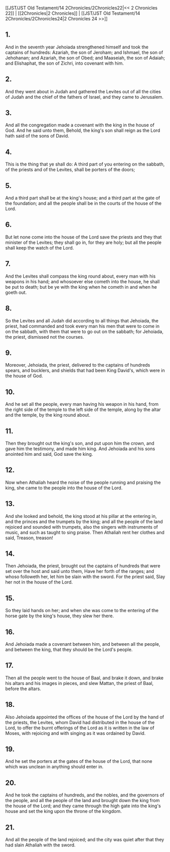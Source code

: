 [[JST/JST Old Testament/14 2Chronicles/2Chronicles22|<< 2 Chronicles 22]] | [[2Chronicles|2 Chronicles]] | [[JST/JST Old Testament/14 2Chronicles/2Chronicles24|2 Chronicles 24 >>]]
## 1.
And in the seventh year Jehoiada strengthened himself and took the captains of hundreds: Azariah, the son of Jeroham; and Ishmael, the son of Jehohanan; and Azariah, the son of Obed; and Maaseiah, the son of Adaiah; and Elishaphat, the son of Zichri, into covenant with him.
## 2.
And they went about in Judah and gathered the Levites out of all the cities of Judah and the chief of the fathers of Israel, and they came to Jerusalem.
## 3.
And all the congregation made a covenant with the king in the house of God. And he said unto them, Behold, the king\'s son shall reign as the Lord hath said of the sons of David.
## 4.
This is the thing that ye shall do: A third part of you entering on the sabbath, of the priests and of the Levites, shall be porters of the doors;
## 5.
And a third part shall be at the king\'s house; and a third part at the gate of the foundation; and all the people shall be in the courts of the house of the Lord.
## 6.
But let none come into the house of the Lord save the priests and they that minister of the Levites; they shall go in, for they are holy; but all the people shall keep the watch of the Lord.
## 7.
And the Levites shall compass the king round about, every man with his weapons in his hand; and whosoever else cometh into the house, he shall be put to death; but be ye with the king when he cometh in and when he goeth out.
## 8.
So the Levites and all Judah did according to all things that Jehoiada, the priest, had commanded and took every man his men that were to come in on the sabbath, with them that were to go out on the sabbath; for Jehoiada, the priest, dismissed not the courses.
## 9.
Moreover, Jehoiada, the priest, delivered to the captains of hundreds spears, and bucklers, and shields that had been King David\'s, which were in the house of God.
## 10.
And he set all the people, every man having his weapon in his hand, from the right side of the temple to the left side of the temple, along by the altar and the temple, by the king round about.
## 11.
Then they brought out the king\'s son, and put upon him the crown, and gave him the testimony, and made him king. And Jehoiada and his sons anointed him and said, God save the king.
## 12.
Now when Athaliah heard the noise of the people running and praising the king, she came to the people into the house of the Lord.
## 13.
And she looked and behold, the king stood at his pillar at the entering in, and the princes and the trumpets by the king; and all the people of the land rejoiced and sounded with trumpets, also the singers with instruments of music, and such as taught to sing praise. Then Athaliah rent her clothes and said, Treason, treason!
## 14.
Then Jehoiada, the priest, brought out the captains of hundreds that were set over the host and said unto them, Have her forth of the ranges; and whoso followeth her, let him be slain with the sword. For the priest said, Slay her not in the house of the Lord.
## 15.
So they laid hands on her; and when she was come to the entering of the horse gate by the king\'s house, they slew her there.
## 16.
And Jehoiada made a covenant between him, and between all the people, and between the king, that they should be the Lord\'s people.
## 17.
Then all the people went to the house of Baal, and brake it down, and brake his altars and his images in pieces, and slew Mattan, the priest of Baal, before the altars.
## 18.
Also Jehoiada appointed the offices of the house of the Lord by the hand of the priests, the Levites, whom David had distributed in the house of the Lord, to offer the burnt offerings of the Lord as it is written in the law of Moses, with rejoicing and with singing as it was ordained by David.
## 19.
And he set the porters at the gates of the house of the Lord, that none which was unclean in anything should enter in.
## 20.
And he took the captains of hundreds, and the nobles, and the governors of the people, and all the people of the land and brought down the king from the house of the Lord; and they came through the high gate into the king\'s house and set the king upon the throne of the kingdom.
## 21.
And all the people of the land rejoiced; and the city was quiet after that they had slain Athaliah with the sword.

